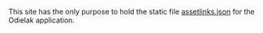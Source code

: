 This site has the only purpose to hold the static file [assetlinks.json](.well-known/assetlinks.json) for the Odielak application.
